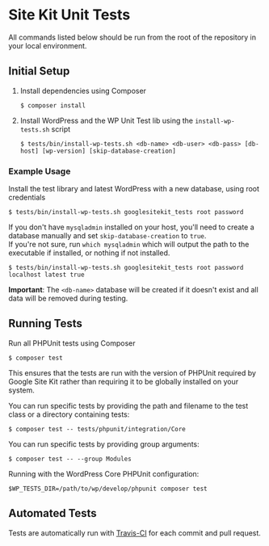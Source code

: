 # Site Kit Unit Tests

All commands listed below should be run from the root of the repository in your local environment.

## Initial Setup

1. Install dependencies using Composer  
    ```
    $ composer install
    ```
1. Install WordPress and the WP Unit Test lib using the `install-wp-tests.sh` script  
    ```
    $ tests/bin/install-wp-tests.sh <db-name> <db-user> <db-pass> [db-host] [wp-version] [skip-database-creation]
    ```

### Example Usage

Install the test library and latest WordPress with a new database, using root credentials
```
$ tests/bin/install-wp-tests.sh googlesitekit_tests root password
```

If you don't have `mysqladmin` installed on your host, you'll need to create a database manually and set `skip-database-creation` to `true`.  
If you're not sure, run `which mysqladmin` which will output the path to the executable if installed, or nothing if not installed.
```
$ tests/bin/install-wp-tests.sh googlesitekit_tests root password localhost latest true
```

**Important**: The `<db-name>` database will be created if it doesn't exist and all data will be removed during testing.

## Running Tests

Run all PHPUnit tests using Composer
```
$ composer test
```
This ensures that the tests are run with the version of PHPUnit required by Google Site Kit rather than requiring it to be globally installed on your system.

You can run specific tests by providing the path and filename to the test class or a directory containing tests:
```
$ composer test -- tests/phpunit/integration/Core
```

You can run specific tests by providing group arguments:
```
$ composer test -- --group Modules
```

Running with the WordPress Core PHPUnit configuration:
```
$WP_TESTS_DIR=/path/to/wp/develop/phpunit composer test
```

## Automated Tests

Tests are automatically run with [Travis-CI](https://travis-ci.com/google/site-kit-wp) for each commit and pull request.
